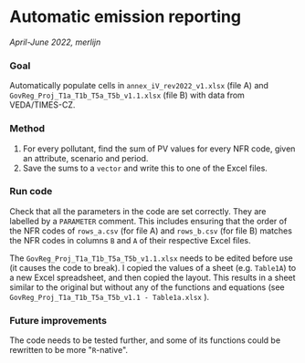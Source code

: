 # Automatic emission reporting
_April-June 2022, merlijn_


### Goal
Automatically populate cells in `annex_iV_rev2022_v1.xlsx` (file A) and `GovReg_Proj_T1a_T1b_T5a_T5b_v1.1.xlsx` (file B) with data from VEDA/TIMES-CZ.


### Method 
1. For every pollutant, find the sum of PV values for every NFR code, given an attribute, scenario and period. 
2. Save the sums to a `vector` and write this to one of the Excel files.

### Run code
Check that all the parameters in the code are set correctly. They are labelled by a `PARAMETER` comment. This includes ensuring that the order of the NFR codes of `rows_a.csv` (for file A) and `rows_b.csv` (for file B) matches the NFR codes in columns `B` and `A` of their respective Excel files.

The `GovReg_Proj_T1a_T1b_T5a_T5b_v1.1.xlsx` needs to be edited before use (it causes the code to break). I copied the values of a sheet (e.g. `Table1A`) to a new Excel spreadsheet, and then copied the layout. This results in a sheet similar to the original but without any of the functions and equations (see `GovReg_Proj_T1a_T1b_T5a_T5b_v1.1 - Table1a.xlsx` ). 

### Future improvements
The code needs to be tested further, and some of its functions could be rewritten to be more "`R`-native".